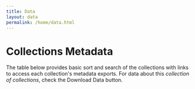 ```yaml
---
title: Data
layout: data
permalink: /home/data.html
---
```


# Collections Metadata

The table below provides basic sort and search of the collections with links to access each collection's metadata exports.
For data about this *collection of collections*, check the Download Data button.
